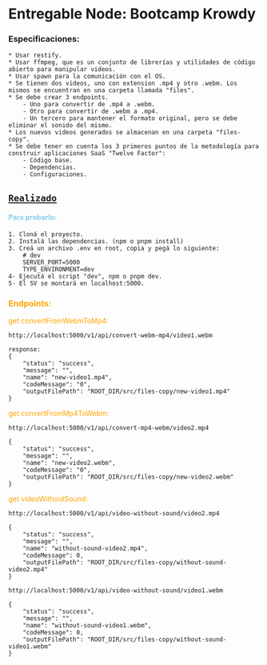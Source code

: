 # Entregable Node: Bootcamp Krowdy

### Especificaciones:

    * Usar restify.
    * Usar ffmpeg, que es un conjunto de librerías y utilidades de código abierto para manipular videos.
    * Usar spawn para la comunicación con el OS.
    * Se tienen dos videos, uno con extension .mp4 y otro .webm. Los mismos se encuentran en una carpeta llamada "files".
    * Se debe crear 3 endpoints.
        - Uno para convertir de .mp4 a .webm.
        - Otro para convertir de .webm a .mp4.
        - Un tercero para mantener el formato original, pero se debe eliminar el sonido del mismo.
    * Los nuevos videos generados se almacenan en una carpeta "files-copy".
    * Se debe tener en cuenta los 3 primeros puntos de la metodología para construir aplicaciones SaaS "Twelve Factor":
        - Código base.
        - Dependencias.
        - Configuraciones.

## <u>**`Realizado`**</u>

#### <span style="color:skyblue">**Para probarlo:** </span>

    1. Cloná el proyecto.
    2. Instalá las dependencias. (npm o pnpm install)
    3. Creá un archivo .env en root, copia y pegá lo siguiente:
        # dev
        SERVER_PORT=5000
        TYPE_ENVIRONMENT=dev
    4- Ejecutá el script "dev", npm o pnpm dev.
    5- El SV se montará en localhost:5000.

### <span style="color:orange">Endpoints:</span>

<span style="color:orange">get convertFromWebmToMp4:</span>

    http://localhost:5000/v1/api/convert-webm-mp4/video1.webm

    response:
    {
        "status": "success",
        "message": "",
        "name": "new-video1.mp4",
        "codeMessage": "0",
        "outputFilePath": "ROOT_DIR/src/files-copy/new-video1.mp4"
    }

<span style="color:orange">get convertFromMp4ToWebm:</span>

    http://localhost:5000/v1/api/convert-mp4-webm/video2.mp4

    {
        "status": "success",
        "message": "",
        "name": "new-video2.webm",
        "codeMessage": "0",
        "outputFilePath": "ROOT_DIR/src/files-copy/new-video2.webm"
    }

<span style="color:orange">get videoWithoutSound:</span>

    http://localhost:5000/v1/api/video-without-sound/video2.mp4

    {
        "status": "success",
        "message": "",
        "name": "without-sound-video2.mp4",
        "codeMessage": 0,
        "outputFilePath": "ROOT_DIR/src/files-copy/without-sound-video2.mp4"
    }

    http://localhost:5000/v1/api/video-without-sound/video1.webm

    {
        "status": "success",
        "message": "",
        "name": "without-sound-video1.webm",
        "codeMessage": 0,
        "outputFilePath": "ROOT_DIR/src/files-copy/without-sound-video1.webm"
    }
